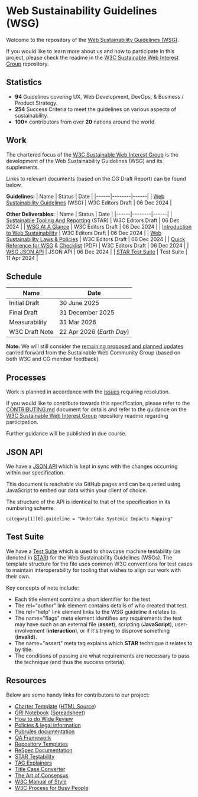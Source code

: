 # Web Sustainability Guidelines (WSG)
Welcome to the repository of the [Web Sustainability Guidelines (WSG)](https://w3c.github.io/sustainableweb-wsg/).

If you would like to learn more about us and how to participate in this project, please check the readme in the [W3C Sustainable Web Interest Group](https://github.com/w3c/sustainableweb-ig) repository.

## Statistics

 - **94** Guidelines covering UX, Web Development, DevOps, & Business / Product Strategy.
 - **254** Success Criteria to meet the guidelines on various aspects of sustainability.
 - **100+** contributors from over **20** nations around the world.

## Work

The chartered focus of the [W3C Sustainable Web Interest Group](https://www.w3.org/groups/ig/sustainableweb/) is the development of the Web Sustainability Guidelines (WSG) and its supplements.

Links to relevant documents (based on the CG Draft Report) can be found below.

**Guidelines:**
| Name | Status | Date |
|------|--------|------|
| [Web Sustainability Guidelines](https://w3c.github.io/sustainableweb-wsg/) (WSG) | W3C Editors Draft | 06 Dec 2024 |

**Other Deliverables:**
| Name | Status | Date |
|------|--------|------|
| [Sustainable Tooling And Reporting](https://w3c.github.io/sustainableweb-wsg/star.html) (STAR) | W3C Editors Draft | 06 Dec 2024 |
| [WSG At A Glance](https://w3c.github.io/sustainableweb-wsg/glance.html) | W3C Editors Draft | 06 Dec 2024 |
| [Introduction to Web Sustainability](https://w3c.github.io/sustainableweb-wsg/intro.html) | W3C Editors Draft | 06 Dec 2024 |
| [Web Sustainability Laws & Policies](https://w3c.github.io/sustainableweb-wsg/policies.html) | W3C Editors Draft | 06 Dec 2024 |
| [Quick Reference for WSG](https://w3c.github.io/sustainableweb-wsg/quickref.html) & [Checklist](https://w3c.github.io/sustainableweb-wsg/checklist.pdf) (PDF) | W3C Editors Draft | 06 Dec 2024 |
| [WSG JSON API](https://w3c.github.io/sustainableweb-wsg/guidelines.json) | JSON API | 06 Dec 2024 |
| [STAR Test Suite](https://github.com/w3c/sustainableweb-wsg/tree/main/test-suite) | Test Suite | 11 Apr 2024 |

## Schedule

|Name|Date|
|----|----|
|Initial Draft | 30 June 2025 |
|Final Draft | 31 December 2025 |
|Measurability | 31 Mar 2026 |
|W3C Draft Note | 22 Apr 2026 (*Earth Day*) |
<!--
|Horizontal Review | TBD |
|W3C Note | TBD |
|W3C Statement | TBD |
-->

**Note:** We will still consider the [remaining proposed and planned updates](https://docs.google.com/presentation/d/1dcuSMLcAF8jTHNCovOfs31zrjCr3rtrwzTXRLSy3lAk/edit?usp=sharing) carried forward from the Sustainable Web Community Group (based on both W3C and CG member feedback).

## Processes

Work is planned in accordance with the [issues](https://github.com/w3c/sustainableweb-wsg/issues) requiring resolution.

If you would like to contribute towards this specification, please refer to the [CONTRIBUTING.md](IG-CONTRIBUTING.md) document for details and refer to the guidance on the [W3C Sustainable Web Interest Group](https://github.com/w3c/sustainableweb-ig) repository readme regarding participation.

Further guidance will be published in due course.

## JSON API

We have a [JSON API](https://w3c.github.io/sustainableweb-wsg/guidelines.json) which is kept in sync with the changes occurring within our specification.

This document is reachable via GitHub pages and can be queried using JavaScript to embed our data within your client of choice.

The structure of the API is identical to that of the specification in its numbering scheme:

```
category[1][0].guideline = "Undertake Systemic Impacts Mapping"
```

## Test Suite

We have a [Test Suite](https://github.com/w3c/sustainableweb-wsg/tree/main/test-suite) which is used to showcase machine testability (as denoted in [STAR](https://w3c.github.io/sustainableweb-wsg/star.html)) for the Web Sustainability Guidelines (WSGs). The template structure for the file uses common W3C conventions for test cases to maintain interoperability for tooling that wishes to align our work with their own.

Key concepts of note include:
- Each title element contains a short identifier for the test.
- The rel="author" link element contains details of who created that test.
- The rel="help" link element links to the WSG guideline it relates to.
- The name="flags" meta element identifies any requirements the test may have such as an external file (**asset**), scripting (**JavaScript**), user-involvement (**interaction**), or if it's trying to disprove something (**invalid**).
- The name="assert" meta tag explains which **STAR** technique it relates to by title.
- The conditions of passing are what requirements are necessary to pass the technique (and thus the success criteria).

## Resources

Below are some handy links for contributors to our project:

 - [Charter Template](https://w3c.github.io/charter-drafts/charter-template.html) ([HTML Source](https://github.com/w3c/charter-drafts/blob/gh-pages/charter-template.html))
 - [GRI Notebook](GRI.ipynb) ([Spreadsheet](https://docs.google.com/spreadsheets/d/12nGydnSv24fvmvCM-665_pFGPG9u3RgTwe1sCz4eiGk/edit?usp=sharing))
 - [How to do Wide Review](https://www.w3.org/Guide/documentreview/)
 - [Policies & legal information](https://www.w3.org/policies/)
 - [Pubrules documentation](https://www.w3.org/pubrules/doc/)
 - [QA Framework](https://www.w3.org/TR/qaframe-spec/)
 - [Repository Templates](https://github.com/w3c/ash-nazg/tree/master/templates)
 - [ReSpec Documentation](https://respec.org/docs/)
 - [STAR Testability](https://docs.google.com/spreadsheets/d/1DKfIdm0mHkyzTVv41hogUdh41SnLkk9Uwkc8Nm6bqD4/edit?usp=sharing)
 - [TAG Explainers](https://tag.w3.org/explainers/)
 - [Title Case Converter](https://titlecaseconverter.com/)
 - [The Art of Consensus](https://www.w3.org/Guide/)
 - [W3C Manual of Style](https://www.w3.org/Guide/manual-of-style/)
 - [W3C Process for Busy People](https://github.com/w3c/wg-effectiveness/blob/main/process.md)
